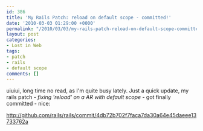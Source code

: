 ```yaml
---
id: 386
title: 'My Rails Patch: reload on default scope - committed!'
date: '2010-03-03 01:29:00 +0000'
permalink: "/2010/03/03/my-rails-patch-reload-on-default-scope-committed/"
layout: post
categories:
- Lost in Web
tags:
- patch
- rails
- default scope
comments: []
---
```

uiuiui, long time no read, as I'm quite busy lately. Just a quick update, my rails patch _- fixing 'reload' on a AR with default scope -_ got finally committed - nice:

<http://github.com/rails/rails/commit/4db72b702f7faca7da30a64e45daeee13733762a>